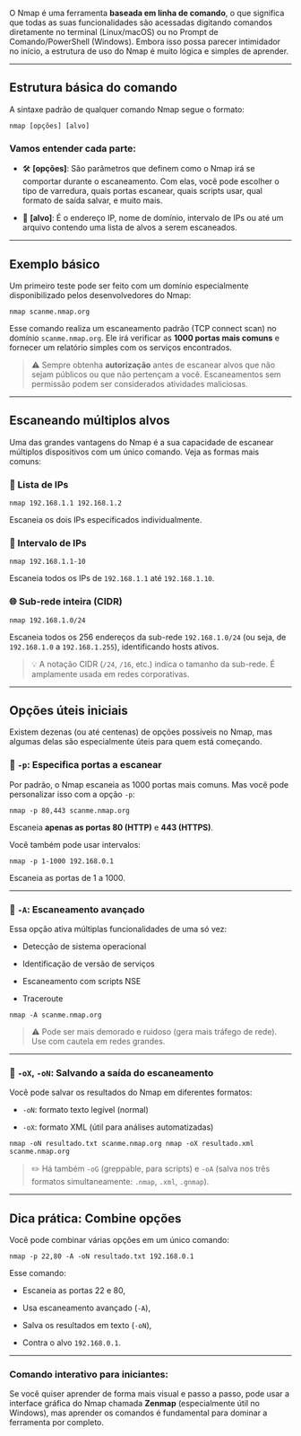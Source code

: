 O Nmap é uma ferramenta **baseada em linha de comando**, o que significa que todas as suas funcionalidades são acessadas digitando comandos diretamente no terminal (Linux/macOS) ou no Prompt de Comando/PowerShell (Windows). Embora isso possa parecer intimidador no início, a estrutura de uso do Nmap é muito lógica e simples de aprender.

---

## Estrutura básica do comando

A sintaxe padrão de qualquer comando Nmap segue o formato:

`nmap [opções] [alvo]`
### Vamos entender cada parte:

- 🛠️ **[opções]**: São parâmetros que definem como o Nmap irá se comportar durante o escaneamento. Com elas, você pode escolher o tipo de varredura, quais portas escanear, quais scripts usar, qual formato de saída salvar, e muito mais.
    
- 🎯 **[alvo]**: É o endereço IP, nome de domínio, intervalo de IPs ou até um arquivo contendo uma lista de alvos a serem escaneados.
    

---

## Exemplo básico

Um primeiro teste pode ser feito com um domínio especialmente disponibilizado pelos desenvolvedores do Nmap:

`nmap scanme.nmap.org`

Esse comando realiza um escaneamento padrão (TCP connect scan) no domínio `scanme.nmap.org`. Ele irá verificar as **1000 portas mais comuns** e fornecer um relatório simples com os serviços encontrados.

> ⚠️ Sempre obtenha **autorização** antes de escanear alvos que não sejam públicos ou que não pertençam a você. Escaneamentos sem permissão podem ser considerados atividades maliciosas.

---

## Escaneando múltiplos alvos

Uma das grandes vantagens do Nmap é a sua capacidade de escanear múltiplos dispositivos com um único comando. Veja as formas mais comuns:

### 🔢 Lista de IPs

`nmap 192.168.1.1 192.168.1.2`

Escaneia os dois IPs especificados individualmente.

### 📶 Intervalo de IPs

`nmap 192.168.1.1-10`

Escaneia todos os IPs de `192.168.1.1` até `192.168.1.10`.

### 🌐 Sub-rede inteira (CIDR)

`nmap 192.168.1.0/24`

Escaneia todos os 256 endereços da sub-rede `192.168.1.0/24` (ou seja, de `192.168.1.0` a `192.168.1.255`), identificando hosts ativos.

> 💡 A notação CIDR (`/24`, `/16`, etc.) indica o tamanho da sub-rede. É amplamente usada em redes corporativas.

---

## Opções úteis iniciais

Existem dezenas (ou até centenas) de opções possíveis no Nmap, mas algumas delas são especialmente úteis para quem está começando.

### 🔌 `-p`: Especifica portas a escanear

Por padrão, o Nmap escaneia as 1000 portas mais comuns. Mas você pode personalizar isso com a opção `-p`:

`nmap -p 80,443 scanme.nmap.org`

Escaneia **apenas as portas 80 (HTTP)** e **443 (HTTPS)**.

Você também pode usar intervalos:

`nmap -p 1-1000 192.168.0.1`

Escaneia as portas de 1 a 1000.

---

### 🧠 `-A`: Escaneamento avançado

Essa opção ativa múltiplas funcionalidades de uma só vez:

- Detecção de sistema operacional
    
- Identificação de versão de serviços
    
- Escaneamento com scripts NSE
    
- Traceroute
    

`nmap -A scanme.nmap.org`

> ⚠️ Pode ser mais demorado e ruidoso (gera mais tráfego de rede). Use com cautela em redes grandes.

---

### 💾 `-oX`, `-oN`: Salvando a saída do escaneamento

Você pode salvar os resultados do Nmap em diferentes formatos:

- `-oN`: formato texto legível (normal)
    
- `-oX`: formato XML (útil para análises automatizadas)
    

`nmap -oN resultado.txt scanme.nmap.org nmap -oX resultado.xml scanme.nmap.org`

> ✏️ Há também `-oG` (greppable, para scripts) e `-oA` (salva nos três formatos simultaneamente: `.nmap`, `.xml`, `.gnmap`).

---

## Dica prática: Combine opções

Você pode combinar várias opções em um único comando:

`nmap -p 22,80 -A -oN resultado.txt 192.168.0.1`

Esse comando:

- Escaneia as portas 22 e 80,
    
- Usa escaneamento avançado (`-A`),
    
- Salva os resultados em texto (`-oN`),
    
- Contra o alvo `192.168.0.1`.
    

---

### Comando interativo para iniciantes:

Se você quiser aprender de forma mais visual e passo a passo, pode usar a interface gráfica do Nmap chamada **Zenmap** (especialmente útil no Windows), mas aprender os comandos é fundamental para dominar a ferramenta por completo.